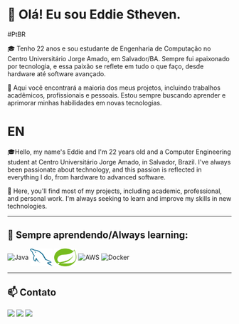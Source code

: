 # 👋 Olá! Eu sou Eddie Stheven.

#PtBR

🎓 Tenho 22 anos e sou estudante de Engenharia de Computação no Centro Universitário Jorge Amado, em Salvador/BA. Sempre fui apaixonado por tecnologia, e essa paixão se reflete em tudo o que faço, desde hardware até software avançado.

🚀 Aqui você encontrará a maioria dos meus projetos, incluindo trabalhos acadêmicos, profissionais e pessoais. Estou sempre buscando aprender e aprimorar minhas habilidades em novas tecnologias.

# EN

🎓Hello, my name's Eddie and I'm 22 years old and a Computer Engineering student at Centro Universitário Jorge Amado, in Salvador, Brazil. I've always been passionate about technology, and this passion is reflected in everything I do, from hardware to advanced software.

🚀 Here, you'll find most of my projects, including academic, professional, and personal work. I'm always seeking to learn and improve my skills in new technologies.


---

## 🚧 Sempre aprendendo/Always learning:

<div style="display: inline_block">
  <img align="center" alt="Java" height="40" width="50" src="https://cdn.jsdelivr.net/gh/devicons/devicon/icons/java/java-original.svg" />
  <img align="center" alt="MySQL" height="40" width="50" src="https://raw.githubusercontent.com/devicons/devicon/master/icons/mysql/mysql-original.svg">
  <img align="center" alt="Spring Boot" height="40" width="50" src="https://raw.githubusercontent.com/devicons/devicon/master/icons/spring/spring-original.svg">
  <img align="center" alt="AWS" height="40" width="50" src="https://cdn.jsdelivr.net/gh/devicons/devicon@latest/icons/amazonwebservices/amazonwebservices-plain-wordmark.svg">
  <img align="center" alt="Docker" height="40" width="50" src="https://cdn.jsdelivr.net/gh/devicons/devicon/icons/docker/docker-original-wordmark.svg">
</div>
</div>
          
---

## 📫 Contato

<div>
  <a href="https://instagram.com/eddiestheven" target="_blank"><img src="https://img.shields.io/badge/-Instagram-%23E4405F?style=for-the-badge&logo=instagram&logoColor=white" target="_blank"></a> 
  <a href="mailto:eddiestheven@gmail.com"><img src="https://img.shields.io/badge/-Gmail-%23333?style=for-the-badge&logo=gmail&logoColor=white" target="_blank"></a>
  <a href="https://www.linkedin.com/in/eddiestheven" target="_blank"><img src="https://img.shields.io/badge/-LinkedIn-%230077B5?style=for-the-badge&logo=linkedin&logoColor=white" target="_blank"></a> 
</div>


